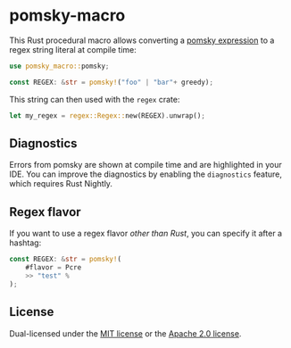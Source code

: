 # pomsky-macro

This Rust procedural macro allows converting a [pomsky expression](../README.md) to a regex
string literal at compile time:

```rust
use pomsky_macro::pomsky;

const REGEX: &str = pomsky!("foo" | "bar"+ greedy);
```

This string can then used with the `regex` crate:

```rust
let my_regex = regex::Regex::new(REGEX).unwrap();
```

## Diagnostics

Errors from pomsky are shown at compile time and are highlighted in your IDE. You can improve the
diagnostics by enabling the `diagnostics` feature, which requires Rust Nightly.

## Regex flavor

If you want to use a regex flavor _other than Rust_, you can specify it after a hashtag:

```rust
const REGEX: &str = pomsky!(
    #flavor = Pcre
    >> "test" %
);
```

## License

Dual-licensed under the [MIT license](https://opensource.org/licenses/MIT) or the
[Apache 2.0 license](https://opensource.org/licenses/Apache-2.0).

